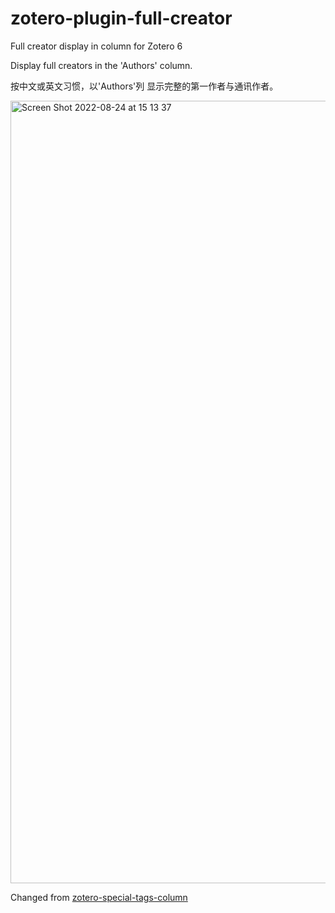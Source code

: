 # zotero-plugin-full-creator
Full creator display in column for Zotero 6

Display full creators in the 'Authors' column.

按中文或英文习惯，以'Authors'列 显示完整的第一作者与通讯作者。


<img width="1252" alt="Screen Shot 2022-08-24 at 15 13 37" src="https://user-images.githubusercontent.com/111986221/186428061-f3e2a7f1-0971-4efa-b427-c3ac743af47f.png">


Changed from <a href="https://github.com/whacked/zotero-special-tags-column">zotero-special-tags-column</a>
